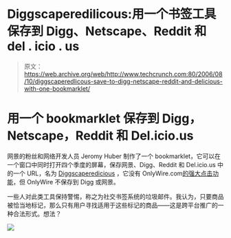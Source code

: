 # Diggscaperedilicous:用一个书签工具保存到 Digg、Netscape、Reddit 和 del . icio . us

> 原文：<https://web.archive.org/web/http://www.techcrunch.com:80/2006/08/10/diggscaperedlicous-save-to-digg-netscape-reddit-and-delicious-with-one-bookmarklet/>

# 用一个 bookmarklet 保存到 Digg，Netscape，Reddit 和 Del.icio.us

网景的粉丝和网络开发人员 Jeromy Huber 制作了一个 bookmarklet，它可以在一个窗口中同时打开四个季度的屏幕，保存网景、Digg、Reddit 和 Del.icio.us 中的一个 URL，名为 [Diggscaperedicious](https://web.archive.org/web/20220521065901/http://scapethis.wordpress.com/2006/08/10/welcome-redlicious-and-diggscaperedlicous-2/) ，它没有 OnlyWire.com[的强大点击功能](https://web.archive.org/web/20220521065901/http://onlywire.com/)，但 OnlyWire 不保存到 Digg 或网景。

一些人对此类工具保持警惕，称之为社交书签系统的垃圾邮件。我认为，只要商品被恰当地标记，那么只有用户寻找适用于这些标记的商品——这是跨平台推广的一种合法形式。想法？

![](img/b0717f834d3bdb2cd887d194bb5df396.png)